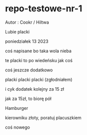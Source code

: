 # repo-testowe-nr-1


Autor : Cookr / Hiltwa

Lubie placki

poniedziałek 13 2023

coś napisane bo taka wola nieba 

te placki to po wiedeńsku jak coś

coś jeszcze dodatkowo

placki placki placki (zgłodniałem)

i cyk dodatek kolejny za 15 zł

jak za 15zł, to biorę pół

Hamburger

kierowniku złoty, poratuj placuszkiem

coś nowego

